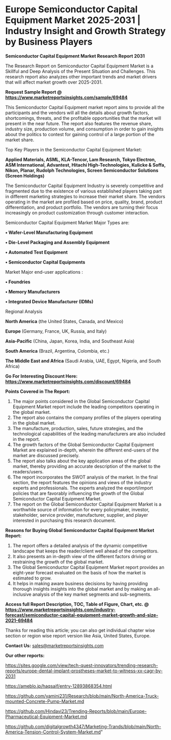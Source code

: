 # Europe Semiconductor Capital Equipment Market 2025-2031 | Industry Insight and Growth Strategy by Business Players

<strong>Semiconductor Capital Equipment Market Research Report 2031</strong>

The Research Report on Semiconductor Capital Equipment Market is a Skillful and Deep Analysis of the Present Situation and Challenges. This research report also analyzes other important trends and market drivers that will affect market growth over 2025-2031.

<strong>Request Sample Report @ <a href=https://www.marketreportsinsights.com/sample/69484>https://www.marketreportsinsights.com/sample/69484</a></strong>

This Semiconductor Capital Equipment market report aims to provide all the participants and the vendors will all the details about growth factors, shortcomings, threats, and the profitable opportunities that the market will present in the near future. The report also features the revenue share, industry size, production volume, and consumption in order to gain insights about the politics to contest for gaining control of a large portion of the market share.

Top Key Players in the Semiconductor Capital Equipment Market:

<strong>Applied Materials, ASML, KLA-Tencor, Lam Research, Tokyo Electron, ASM International, Advantest, Hitachi High-Technologies, Kulicke & Soffa, Nikon, Planar, Rudolph Technologies, Screen Semiconductor Solutions (Screen Holdings)</strong>

The Semiconductor Capital Equipment Industry is severely competitive and fragmented due to the existence of various established players taking part in different marketing strategies to increase their market share. The vendors operating in the market are profiled based on price, quality, brand, product differentiation, and product portfolio. The vendors are turning their focus increasingly on product customization through customer interaction.

Semiconductor Capital Equipment Market Major Types are:

<strong>• Wafer-Level Manufacturing Equipment

• Die-Level Packaging and Assembly Equipment

• Automated Test Equipment

• Semiconductor Capital Equipments</strong>

Market Major end-user applications :

<strong>• Foundries

• Memory Manufacturers

• Integrated Device Manufacturer (IDMs)</strong>

Regional Analysis

</u><strong><b>North America</b></strong> (the United States, Canada, and Mexico)

<strong><b>Europe </b></strong>(Germany, France, UK, Russia, and Italy)

<strong><b>Asia-Pacific</b></strong> (China, Japan, Korea, India, and Southeast Asia)

<strong><b>South America</b></strong> (Brazil, Argentina, Colombia, etc.)

<strong><b>The Middle East and Africa</b></strong> (Saudi Arabia, UAE, Egypt, Nigeria, and South Africa)

<strong>Go For Interesting Discount Here: <a href=https://www.marketreportsinsights.com/discount/69484>https://www.marketreportsinsights.com/discount/69484</a></strong>

<strong>Points Covered in The Report:</strong>
<ol>
  <li>The major points considered in the Global Semiconductor Capital Equipment Market report include the leading competitors operating in the global market.</li>
  <li>The report also contains the company profiles of the players operating in the global market.</li>
  <li>The manufacture, production, sales, future strategies, and the technological capabilities of the leading manufacturers are also included in the report.</li>
  <li>The growth factors of the Global Semiconductor Capital Equipment Market are explained in-depth, wherein the different end-users of the market are discussed precisely.</li>
  <li>The report also talks about the key application areas of the global market, thereby providing an accurate description of the market to the readers/users.</li>
  <li>The report incorporates the SWOT analysis of the market. In the final section, the report features the opinions and views of the industry experts and professionals. The experts analyzed the export/import policies that are favorably influencing the growth of the Global Semiconductor Capital Equipment Market.</li>
  <li>The report on the Global Semiconductor Capital Equipment Market is a worthwhile source of information for every policymaker, investor, stakeholder, service provider, manufacturer, supplier, and player interested in purchasing this research document.</li>
</ol>
<strong>Reasons for Buying Global Semiconductor Capital Equipment Market Report:</strong>

<ol>
  <li>The report offers a detailed analysis of the dynamic competitive landscape that keeps the reader/client well ahead of the competitors.</li>
  <li>It also presents an in-depth view of the different factors driving or restraining the growth of the global market.</li>
  <li>The Global Semiconductor Capital Equipment Market report provides an eight-year forecast evaluated on the basis of how the market is estimated to grow.</li>
  <li>It helps in making aware business decisions by having providing thorough insights insights into the global market and by making an all-inclusive analysis of the key market segments and sub-segments.</li>
</ol>
<strong>Access full Report Description, TOC, Table of Figure, Chart, etc. @ <a href=https://www.marketreportsinsights.com/industry-forecast/semiconductor-capital-equipment-market-growth-and-size-2021-69484>https://www.marketreportsinsights.com/industry-forecast/semiconductor-capital-equipment-market-growth-and-size-2021-69484</a></strong>


Thanks for reading this article; you can also get individual chapter wise section or region wise report version like Asia, United States, Europe.

<strong>Contact Us:</strong>
sales@marketreportsinsights.com

<strong>Our other reports:</strong>

<a href=https://sites.google.com/view/tech-quest-innovators/trending-research-reports/europe-dental-implant-prostheses-market-to-witness-xx-cagr-by-2031>https://sites.google.com/view/tech-quest-innovators/trending-research-reports/europe-dental-implant-prostheses-market-to-witness-xx-cagr-by-2031</a>

<a href=https://ameblo.jp/haqsaif/entry-12893868354.html>https://ameblo.jp/haqsaif/entry-12893868354.html</a>

<a href=https://github.com/yamini231/Research/blob/main/North-America-Truck-mounted-Concrete-Pump-Market.md>https://github.com/yamini231/Research/blob/main/North-America-Truck-mounted-Concrete-Pump-Market.md</a>

<a href=https://github.com/Hindavi23/Trending-Reports/blob/main/Europe-Pharmaceutical-Equipment-Market.md>https://github.com/Hindavi23/Trending-Reports/blob/main/Europe-Pharmaceutical-Equipment-Market.md</a>

<a href=https://github.com/digitalgrowth4347/Marketing-Trands/blob/main/North-America-Tension-Control-System-Market.md>https://github.com/digitalgrowth4347/Marketing-Trands/blob/main/North-America-Tension-Control-System-Market.md</a>"
